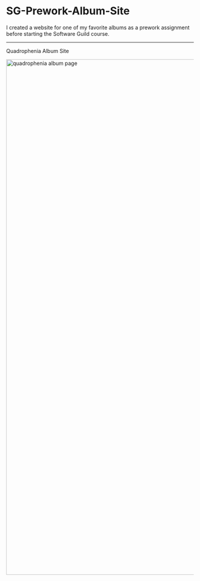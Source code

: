 # SG-Prework-Album-Site

I created a website for one of my favorite albums as a prework assignment before starting the Software Guild course.

___________________________________________________________________________________________________________________

Quadrophenia Album Site

<img width="1384" alt="quadrophenia album page" src="https://user-images.githubusercontent.com/30512121/44414799-b51d0980-a53c-11e8-97cc-d5e679b0df36.png">

